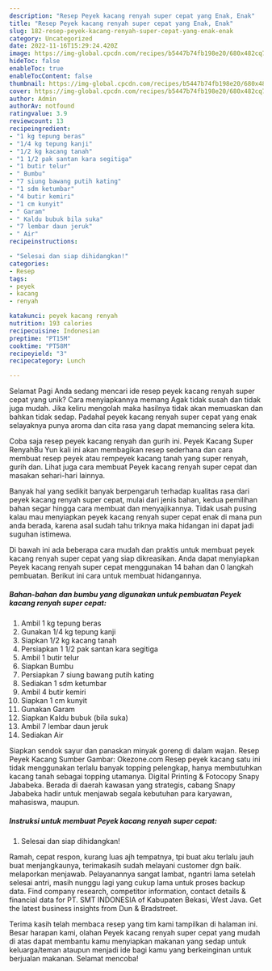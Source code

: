 ```yaml
---
description: "Resep Peyek kacang renyah super cepat yang Enak, Enak"
title: "Resep Peyek kacang renyah super cepat yang Enak, Enak"
slug: 182-resep-peyek-kacang-renyah-super-cepat-yang-enak-enak
category: Uncategorized
date: 2022-11-16T15:29:24.420Z
image: https://img-global.cpcdn.com/recipes/b5447b74fb198e20/680x482cq70/peyek-kacang-renyah-super-cepat-foto-resep-utama.jpg
hideToc: false
enableToc: true
enableTocContent: false
thumbnail: https://img-global.cpcdn.com/recipes/b5447b74fb198e20/680x482cq70/peyek-kacang-renyah-super-cepat-foto-resep-utama.jpg
cover: https://img-global.cpcdn.com/recipes/b5447b74fb198e20/680x482cq70/peyek-kacang-renyah-super-cepat-foto-resep-utama.jpg
author: Admin
authorAv: notfound
ratingvalue: 3.9
reviewcount: 13
recipeingredient:
- "1 kg tepung beras"
- "1/4 kg tepung kanji"
- "1/2 kg kacang tanah"
- "1 1/2 pak santan kara segitiga"
- "1 butir telur"
- " Bumbu"
- "7 siung bawang putih kating"
- "1 sdm ketumbar"
- "4 butir kemiri"
- "1 cm kunyit"
- " Garam"
- " Kaldu bubuk bila suka"
- "7 lembar daun jeruk"
- " Air"
recipeinstructions:

- "Selesai dan siap dihidangkan!"
categories:
- Resep
tags:
- peyek
- kacang
- renyah

katakunci: peyek kacang renyah 
nutrition: 193 calories
recipecuisine: Indonesian
preptime: "PT15M"
cooktime: "PT58M"
recipeyield: "3"
recipecategory: Lunch

---
```



Selamat Pagi Anda sedang mencari ide resep peyek kacang renyah super cepat yang unik? Cara menyiapkannya memang Agak tidak susah dan tidak juga mudah. Jika keliru mengolah maka hasilnya tidak akan memuaskan dan bahkan tidak sedap. Padahal peyek kacang renyah super cepat yang enak selayaknya punya aroma dan cita rasa yang dapat memancing selera kita.


Coba saja resep peyek kacang renyah dan gurih ini. Peyek Kacang Super RenyahBu Yun kali ini akan membagikan resep sederhana dan cara membuat resep peyek atau rempeyek kacang tanah yang super renyah, gurih dan. Lihat juga cara membuat Peyek kacang renyah super cepat dan masakan sehari-hari lainnya.

Banyak hal yang sedikit banyak berpengaruh terhadap kualitas rasa dari peyek kacang renyah super cepat, mulai dari jenis bahan, kedua pemilihan bahan segar hingga cara membuat dan menyajikannya. Tidak usah pusing kalau mau menyiapkan peyek kacang renyah super cepat enak di mana pun anda berada, karena asal sudah tahu triknya maka hidangan ini dapat jadi suguhan istimewa.


Di bawah ini ada beberapa cara mudah dan praktis untuk membuat peyek kacang renyah super cepat yang siap dikreasikan. Anda dapat menyiapkan Peyek kacang renyah super cepat menggunakan 14 bahan dan 0 langkah pembuatan. Berikut ini cara untuk membuat hidangannya.

<!--inarticleads1-->

##### Bahan-bahan dan bumbu yang digunakan untuk pembuatan Peyek kacang renyah super cepat:

1. Ambil 1 kg tepung beras
1. Gunakan 1/4 kg tepung kanji
1. Siapkan 1/2 kg kacang tanah
1. Persiapkan 1 1/2 pak santan kara segitiga
1. Ambil 1 butir telur
1. Siapkan  Bumbu
1. Persiapkan 7 siung bawang putih kating
1. Sediakan 1 sdm ketumbar
1. Ambil 4 butir kemiri
1. Siapkan 1 cm kunyit
1. Gunakan  Garam
1. Siapkan  Kaldu bubuk (bila suka)
1. Ambil 7 lembar daun jeruk
1. Sediakan  Air


Siapkan sendok sayur dan panaskan minyak goreng di dalam wajan. Resep Peyek Kacang Sumber Gambar: Okezone.com Resep peyek kacang satu ini tidak menggunakan terlalu banyak topping pelengkap, hanya membutuhkan kacang tanah sebagai topping utamanya. Digital Printing &amp; Fotocopy Snapy Jababeka. Berada di daerah kawasan yang strategis, cabang Snapy Jababeka hadir untuk menjawab segala kebutuhan para karyawan, mahasiswa, maupun. 

<!--inarticleads2-->

##### Instruksi untuk membuat Peyek kacang renyah super cepat:


1. Selesai dan siap dihidangkan!

Ramah, cepat respon, kurang luas ajh tempatnya, tpi buat aku terlalu jauh buat menjangkaunya, terimakasih sudah melayani customer dgn baik. melaporkan menjawab. Pelayanannya sangat lambat, ngantri lama setelah selesai antri, masih nunggu lagi yang cukup lama untuk proses backup data. Find company research, competitor information, contact details &amp; financial data for PT. SMT INDONESIA of Kabupaten Bekasi, West Java. Get the latest business insights from Dun &amp; Bradstreet. 

Terima kasih telah membaca resep yang tim kami tampilkan di halaman ini. Besar harapan kami, olahan Peyek kacang renyah super cepat yang mudah di atas dapat membantu kamu menyiapkan makanan yang sedap untuk keluarga/teman ataupun menjadi ide bagi kamu yang berkeinginan untuk berjualan makanan. Selamat mencoba!
